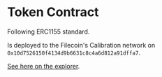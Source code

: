 # Token Contract

Following ERC1155 standard.

Is deployed to the Filecoin's Calibration network on `0x10d7526150f4134d9b6631c8c4a6d812a91dffa7`.

[See here on the explorer](https://calibration.filscan.io/address/0xef6d29ddff75c3ac09c7aa37b3ea58aa2bb24eb5/).

